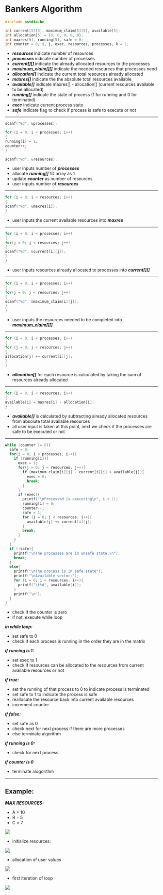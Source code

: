 # Bankers Algorithm

```c
#include <stdio.h>

int current[5][5], maximum_claim[5][5], available[5];
int allocation[5] = {0, 0, 0, 0, 0};
int maxres[5], running[5], safe = 0;
int counter = 0, i, j, exec, resources, processes, k = 1;
```
- ***resources*** indicate number of resources
- ***processes*** indicate number of processes
- ***current[][]*** indicate the already allocated resources to the processes
- ***maximum_claim[][]*** indicate the needed resources that processes need
- ***allocation[]*** indicate the current total resources already allocated
- ***maxres[]*** indicate the the absolute total resources available
- ***available[]*** indicate maxres[] - allocation[] (current resources available to be allocated)
- ***running[]*** indicate the state of process (1 for running and 0 for terminated)
- ***exec*** indicate current process state
- ***safe*** indicate flag to check if process is safe to execute or not
---
```c
scanf("%d", &processes);

for (i = 0; i < processes; i++)
{
running[i] = 1;
counter++;
}

scanf("%d", &resources);
```
- user inputs	number	of	***processes***
-	allocate	***running[]***	1D array as 1
- update ***counter*** as number of resources
-	user inputs number of ***resources***
---
```c
for (i = 0; i < resources; i++)
{
scanf("%d", &maxres[i]);
}
```
- user inputs the current available resources into ***maxres***
---
```c
for (i = 0; i < processes; i++)
{
for(j = 0; j < resources; j++)
{
scanf("%d", &current[i][j]);
}
}
 ```
 - user inputs resources already allocated to processes into ***current[][]***
 ---
 ```c
 for (i = 0; i < processes; i++)
{
for(j = 0; j < resources; j++)
{
scanf("%d", &maximum_claim[i][j]);
}
}
```
- user inputs the resources needed to be completed into ***maximum_claim[][]***
---
```c
for (i = 0; i < processes; i++)
{
for (j = 0; j < resources; j++)
{
allocation[j] += current[i][j];
}
}
```
- ***allocation[]*** for each resource is calculated by taking the sum of resources already allocated 
---
```c
for (i = 0; i < resources; i++)
{
available[i] = maxres[i] - allocation[i];
}
```
- ***available[]*** is calculated by subtracting already allocated resources from absolute total available resources
- all user input is taken at this point, next we check if the processes are safe to be executed or not
---
```c
while (counter != 0){
  safe = 0;
  for(i = 0; i < processes; i++){
    if (running[i]){
      exec = 1;
      for(j = 0; j < resources; j++){
        if (maximum_claim[i][j] - current[i][j] > available[j]){
          exec = 0;
          break;
        }
      }
      if (exec){
        printf("\nProcess%d is executing\n", i + 1);
        running[i] = 0;
        counter--;
        safe = 1;
        for (j = 0; j < resources; j++){
          available[j] += current[i][j];
        }
        break;
      }
    }
  }
  if (!safe){
    printf("\nThe processes are in unsafe state.\n");
    break;
  }
  else{
    printf("\nThe process is in safe state");
    printf("\nAvailable vector:");
    for (i = 0; i < resources; i++){
      printf("\t%d", available[i]);
    }
    printf("\n");
  }
}
```
- check if the counter is zero
- if not, execute while loop

***in while loop:***

- set safe to 0
- check if each process is running in the order they are in the matrix

***if running is 1:***

- set exec to 1
- check if resources can be allocated to the resources from current available resources or not

***if true:***

- set the running of that process to 0 to indicate process is terminated
- set safe to 1 to indicate the process is safe
- reallocate the resource back into current available resources
- increment counter

***if false:***

- set safe as 0
- check next for next process if there are more processes
- else terminate algorithm

***if running is 0:***

- check for next process

***if counter is 0***

- terminate alogorithm
---
## Example:
***MAX RESOURCES:***
- A = 10
- B = 5
- C = 7
<img src="https://media.geeksforgeeks.org/wp-content/cdn-uploads/gq/2016/01/safety.png">

- initialize resources:
<img src="resources/bka.png">

- allocation of user values
<img src="resources/bka11.png">

- first iteration of loop
<img src="resources/bka22.png">
